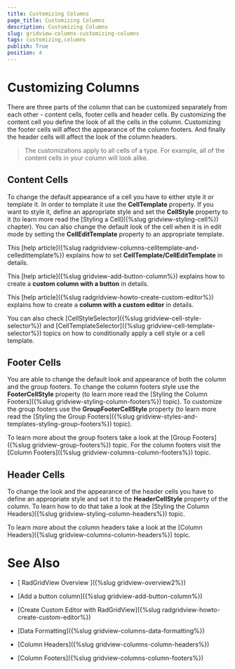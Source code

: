 ```yaml
---
title: Customizing Columns
page_title: Customizing Columns
description: Customizing Columns
slug: gridview-columns-customizing-columns
tags: customizing,columns
publish: True
position: 4
---
```


# Customizing Columns



There are three parts of the column that can be customized separately from each other - content cells, footer cells and header cells. By customizing the content cell you define the look of all the cells in the column. Customizing the footer cells will affect the appearance of the column footers. And finally the header cells will affect the look of the column headers.

>The customizations apply to all cells of a type. For example, all of the content cells in your column will look alike.

## Content Cells

To change the default appearance of a cell you have to either style it or template it. In order to template it use the __CellTemplate__ property. 
        If you want to style it, define an appropriate style and set the __CellStyle__ property to it (to learn more read the [Styling a Cell]({%slug gridview-styling-cell%}) chapter). 
        You can also change the default look of the cell when it is in edit mode by setting the __CellEditTemplate__ property to an appropriate template.

This [help article]({%slug radgridview-columns-celltemplate-and-celledittemplate%}) explains how to set __CellTemplate/CellEditTemplate__ in details.    
        

This [help article]({%slug gridview-add-button-column%}) explains how to create a __custom column with a button__ in details.
        

This [help article]({%slug radgridview-howto-create-custom-editor%}) explains how to create a __column with a custom editor__ in details.
        

You can also check [CellStyleSelector]({%slug gridview-cell-style-selector%}) and [CellTemplateSelector]({%slug gridview-cell-template-selector%}) topics on how to conditionally apply a cell style or a cell template.
        

## Footer Cells

You are able to change the default look and appearance of both the column and the group footers. To change the column footers style use the __FooterCellStyle__ property (to learn more read the [Styling the Column Footers]({%slug gridview-styling-column-footers%}) topic). To customize the group footers use the __GroupFooterCellStyle__ property (to learn more read the [Styling the Group Footers]({%slug gridview-styles-and-templates-styling-group-footers%}) topic).

To learn more about the group footers take a look at the [Group Footers]({%slug gridview-group-footers%}) topic. For the column footers visit the [Column Footers]({%slug gridview-columns-column-footers%}) topic.

## Header Cells

To change the look and the appearance of the header cells you have to define an appropriate style and set it to the __HeaderCellStyle__ property of the column. To learn how to do that take a look at the [Styling the Column Headers]({%slug gridview-styling-column-headers%}) topic.

To learn more about the column headers take a look at the [Column Headers]({%slug gridview-columns-column-headers%}) topic.

# See Also

 * [
        RadGridView Overview
      ]({%slug gridview-overview2%})

 * [Add a button column]({%slug gridview-add-button-column%})

 * [Create Custom Editor with RadGridView]({%slug radgridview-howto-create-custom-editor%})

 * [Data Formatting]({%slug gridview-columns-data-formatting%})

 * [Column Headers]({%slug gridview-columns-column-headers%})

 * [Column Footers]({%slug gridview-columns-column-footers%})
